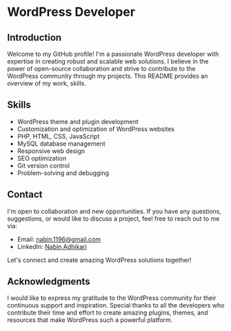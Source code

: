 # WordPress Developer

## Introduction
Welcome to my GitHub profile! I'm a passionate WordPress developer with expertise in creating robust and scalable web solutions. I believe in the power of open-source collaboration and strive to contribute to the WordPress community through my projects. This README provides an overview of my work, skills.

## Skills
- WordPress theme and plugin development
- Customization and optimization of WordPress websites
- PHP, HTML, CSS, JavaScript
- MySQL database management
- Responsive web design
- SEO optimization
- Git version control
- Problem-solving and debugging

## Contact
I'm open to collaboration and new opportunities. If you have any questions, suggestions, or would like to discuss a project, feel free to reach out to me via:

- Email: [nabin.1196@gmail.com](mailto:nabin.1196@gmail.com)
- LinkedIn: [Nabin Adhikari](https://www.linkedin.com/in/adknabeen)

Let's connect and create amazing WordPress solutions together!

## Acknowledgments
I would like to express my gratitude to the WordPress community for their continuous support and inspiration. Special thanks to all the developers who contribute their time and effort to create amazing plugins, themes, and resources that make WordPress such a powerful platform.
